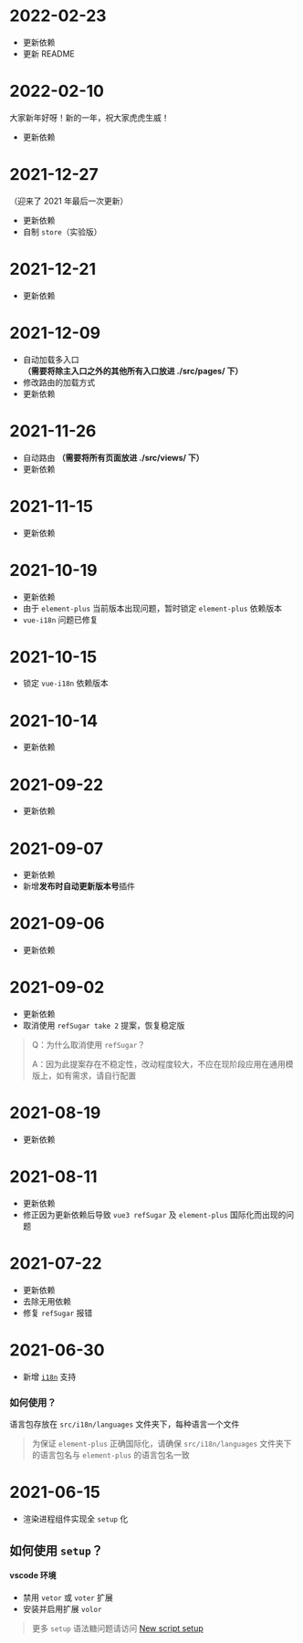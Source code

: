 # 2022-02-23

- 更新依赖
- 更新 README

# 2022-02-10

大家新年好呀！新的一年，祝大家虎虎生威！

- 更新依赖

# 2021-12-27

（迎来了 2021 年最后一次更新）

- 更新依赖
- 自制 `store`（实验版）

# 2021-12-21

- 更新依赖

# 2021-12-09

- 自动加载多入口 **（需要将除主入口之外的其他所有入口放进 ./src/pages/ 下）**
- 修改路由的加载方式
- 更新依赖

# 2021-11-26

- 自动路由 **（需要将所有页面放进 ./src/views/ 下）**
- 更新依赖

# 2021-11-15

- 更新依赖

# 2021-10-19

- 更新依赖
- 由于 `element-plus` 当前版本出现问题，暂时锁定 `element-plus` 依赖版本
- `vue-i18n` 问题已修复

# 2021-10-15

- 锁定 `vue-i18n` 依赖版本

# 2021-10-14

- 更新依赖

# 2021-09-22

- 更新依赖

# 2021-09-07

- 更新依赖
- 新增**发布时自动更新版本号**插件

# 2021-09-06

- 更新依赖

# 2021-09-02

- 更新依赖
- 取消使用 `refSugar take 2` 提案，恢复稳定版

> Q：为什么取消使用 `refSugar`？
>
> A：因为此提案存在不稳定性，改动程度较大，不应在现阶段应用在通用模版上，如有需求，请自行配置

# 2021-08-19

- 更新依赖

# 2021-08-11

- 更新依赖
- 修正因为更新依赖后导致 `vue3 refSugar` 及 `element-plus` 国际化而出现的问题

# 2021-07-22

- 更新依赖
- 去除无用依赖
- 修复 `refSugar` 报错

# 2021-06-30

- 新增 [`i18n`](https://vue-i18n.intlify.dev/introduction.html) 支持

### 如何使用？

语言包存放在 `src/i18n/languages` 文件夹下，每种语言一个文件

> 为保证 `element-plus` 正确国际化，请确保 `src/i18n/languages` 文件夹下的语言包名与 `element-plus` 的语言包名一致

# 2021-06-15

- 渲染进程组件实现全 `setup` 化

## 如何使用 `setup`？

#### vscode 环境

- 禁用 `vetor` 或 `voter` 扩展
- 安装并启用扩展 `volor`

> 更多 `setup` 语法糖问题请访问 [New script setup](https://github.com/vuejs/rfcs/pull/227)
